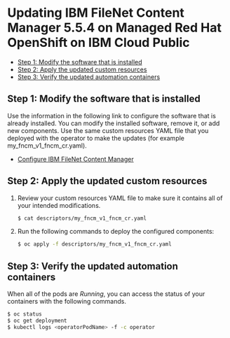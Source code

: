 # Updating IBM FileNet Content Manager 5.5.4 on Managed Red Hat OpenShift on IBM Cloud Public

- [Step 1: Modify the software that is installed](update.md#step-1-modify-the-software-that-is-installed)
- [Step 2: Apply the updated custom resources](update.md#step-2-apply-the-updated-custom-resources)
- [Step 3: Verify the updated automation containers](update.md#step-3-verify-the-updated-automation-containers)

## Step 1: Modify the software that is installed

Use the information in the following link to configure the software that is already installed. You can modify the installed software, remove it, or add new components. Use the same custom resources YAML file that you deployed with the operator to make the updates (for example my_fncm_v1_fncm_cr.yaml).

- [Configure IBM FileNet Content Manager](../../FNCM/README_config.md)

## Step 2: Apply the updated custom resources

1. Review your custom resources YAML file to make sure it contains all of your intended modifications.

   ```bash
   $ cat descriptors/my_fncm_v1_fncm_cr.yaml
   ```

2. Run the following commands to deploy the configured components:

   ```bash
   $ oc apply -f descriptors/my_fncm_v1_fncm_cr.yaml
   ```

## Step 3: Verify the updated automation containers

When all of the pods are *Running*, you can access the status of your containers with the following commands.

```bash
$ oc status
$ oc get deployment
$ kubectl logs <operatorPodName> -f -c operator
```
